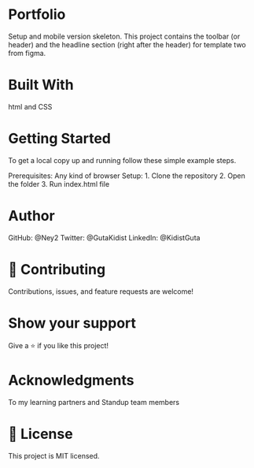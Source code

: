 # Portfolio
Setup and mobile version skeleton.
This project contains the toolbar (or header) and the headline section (right after the header) for template two from figma.

# Built With
  html and CSS

# Getting Started
  To get a local copy up and running follow these simple example steps.

  Prerequisites: Any kind of browser
  Setup: 1. Clone the repository
         2. Open the folder
         3. Run index.html file

# Author
GitHub: @Ney2
Twitter: @GutaKidist
LinkedIn: @KidistGuta

# 🤝 Contributing
Contributions, issues, and feature requests are welcome!

# Show your support
Give a ⭐️ if you like this project!

# Acknowledgments
To my learning partners and Standup team members

# 📝 License
This project is MIT licensed.
